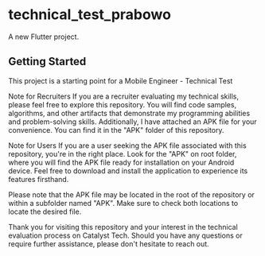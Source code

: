 # technical_test_prabowo

A new Flutter project.

## Getting Started

This project is a starting point for a Mobile Engineer - Technical Test

Note for Recruiters
If you are a recruiter evaluating my technical skills, please feel free to explore this repository. You will find code samples, algorithms, and other artifacts that demonstrate my programming abilities and problem-solving skills. Additionally, I have attached an APK file for your convenience. You can find it in the "APK" folder of this repository.

Note for Users
If you are a user seeking the APK file associated with this repository, you're in the right place. Look for the "APK" on root folder, where you will find the APK file ready for installation on your Android device. Feel free to download and install the application to experience its features firsthand.

Please note that the APK file may be located in the root of the repository or within a subfolder named "APK". Make sure to check both locations to locate the desired file.

Thank you for visiting this repository and your interest in the technical evaluation process on Catalyst Tech. Should you have any questions or require further assistance, please don't hesitate to reach out.